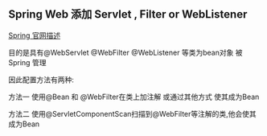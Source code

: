 ## Spring Web 添加 Servlet , Filter or WebListener

[Spring 官网描述](https://docs.spring.io/spring-boot/docs/2.1.0.RELEASE/reference/htmlsingle/#howto-add-a-servlet-filter-or-listener-as-spring-bean)


目的是具有@WebServlet @WebFilter @WebListener 等类为bean对象 被Spring 管理

因此配置方法有两种:

方法一 使用@Bean 和 @WebFilter在类上加注解 或通过其他方式 使其成为Bean

方法二 使用@ServletComponentScan扫描到@WebFilter等注解的类,他会使其成为Bean



